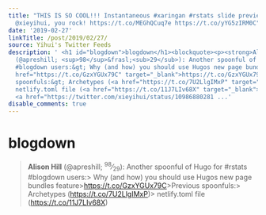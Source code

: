 ```yaml
---
title: "THIS IS SO COOL!!! Instantaneous #xaringan #rstats slide previews! \U0001F929
  @xieyihui, you rock! https://t.co/MEGhQCuq7e https://t.co/yYG5zIRM0C"
date: '2019-02-27'
linkTitle: /post/2019/02/27/
source: Yihui's Twitter Feeds
description: ' <h1 id="blogdown">blogdown</h1><blockquote><p><strong>Alison Hill</strong>
  (@apreshill; <sup>98</sup>&frasl;<sub>29</sub>): Another spoonful of Hugo for #rstats
  #blogdown users:&gt; Why (and how) you should use Hugos new page bundles feature&gt;<a
  href="https://t.co/GzxYGUx79C" target="_blank">https://t.co/GzxYGUx79C</a>&gt;Previous
  spoonfuls:&gt; Archetypes (<a href="https://t.co/7U2LlgIMxP" target="_blank">https://t.co/7U2LlgIMxP</a>)&gt;
  netlify.toml file (<a href="https://t.co/11J7LIv68X" target="_blank">https://t.co/11J7LIv68X</a>)
  <a href="https://twitter.com/xieyihui/status/10986880281 ...'
disable_comments: true
---
```

 <h1 id="blogdown">blogdown</h1><blockquote><p><strong>Alison Hill</strong> (@apreshill; <sup>98</sup>&frasl;<sub>29</sub>): Another spoonful of Hugo for #rstats #blogdown users:&gt; Why (and how) you should use Hugos new page bundles feature&gt;<a href="https://t.co/GzxYGUx79C" target="_blank">https://t.co/GzxYGUx79C</a>&gt;Previous spoonfuls:&gt; Archetypes (<a href="https://t.co/7U2LlgIMxP" target="_blank">https://t.co/7U2LlgIMxP</a>)&gt; netlify.toml file (<a href="https://t.co/11J7LIv68X" target="_blank">https://t.co/11J7LIv68X</a>) <a href="https://twitter.com/xieyihui/status/10986880281 ...